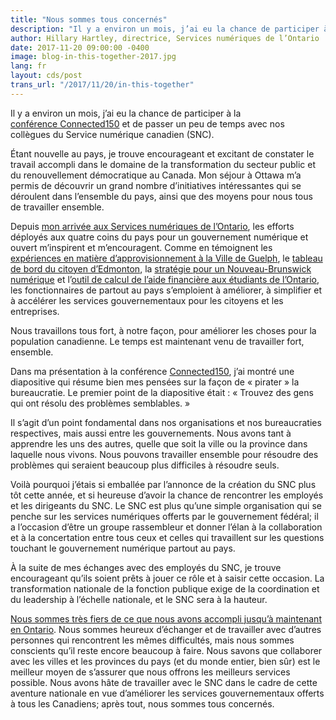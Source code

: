 ```yaml
---
title: "Nous sommes tous concernés"
description: "Il y a environ un mois, j’ai eu la chance de participer à la conférence Connected150 et de passer un peu de temps avec nos collègues du Service numérique canadien (SNC)."
author: Hillary Hartley, directrice, Services numériques de l’Ontario
date: 2017-11-20 09:00:00 -0400
image: blog-in-this-together-2017.jpg
lang: fr
layout: cds/post
trans_url: "/2017/11/20/in-this-together"
---
```

Il y a environ un mois, j’ai eu la chance de participer à la [conférence Connected150](http://www.connected150.ca) et de passer un peu de temps avec nos collègues du Service numérique canadien (SNC). 

Étant nouvelle au pays, je trouve encourageant et excitant de constater le travail accompli dans le domaine de la transformation du secteur public et du renouvellement démocratique au Canada. Mon séjour à Ottawa m’a permis de découvrir un grand nombre d’initiatives intéressantes qui se déroulent dans l’ensemble du pays, ainsi que des moyens pour nous tous de travailler ensemble.

Depuis [mon arrivée aux Services numériques de l’Ontario](https://medium.com/ontariodigital/hello-ontario-f11c4e0a847), les efforts déployés aux quatre coins du pays pour un gouvernement numérique et ouvert m’inspirent et m’encouragent. Comme en témoignent les [expériences en matière d’approvisionnement à la Ville de Guelph](http://open.guelph.ca/accelerator/), le [tableau de bord du citoyen d’Edmonton](https://dashboard.edmonton.ca), la [stratégie pour un Nouveau-Brunswick numérique](http://www2.gnb.ca/content/gnb/fr/ministeres/conseil_du_tresor/bureau_du_chef_du_service_de_information/content/bune.html) et l’[outil de calcul de l’aide financière aux étudiants de l’Ontario](https://www.ontario.ca/fr/page/rafeo-regime-daide-financiere-aux-etudiantes-et-etudiants-de-lontario), les fonctionnaires de partout au pays s’emploient à améliorer, à simplifier et à accélérer les services gouvernementaux pour les citoyens et les entreprises.

Nous travaillons tous fort, à notre façon, pour améliorer les choses pour la population canadienne. Le temps est maintenant venu de travailler fort, ensemble.

Dans ma présentation à la conférence [Connected150](http://www.connected150.ca), j’ai montré une diapositive qui résume bien mes pensées sur la façon de «&nbsp;pirater&nbsp;» la bureaucratie. Le premier point de la diapositive était&nbsp;: «&nbsp;Trouvez des gens qui ont résolu des problèmes semblables.&nbsp;»

Il s’agit d’un point fondamental dans nos organisations et nos bureaucraties respectives, mais aussi entre les gouvernements. Nous avons tant à apprendre les uns des autres, quelle que soit la ville ou la province dans laquelle nous vivons. Nous pouvons travailler ensemble pour résoudre des problèmes qui seraient beaucoup plus difficiles à résoudre seuls.

Voilà pourquoi j’étais si emballée par l’annonce de la création du SNC plus tôt cette année, et si heureuse d’avoir la chance de rencontrer les employés et les dirigeants du SNC. Le SNC est plus qu’une simple organisation qui se penche sur les services numériques offerts par le gouvernement fédéral; il a l’occasion d’être un groupe rassembleur et donner l’élan à la collaboration et à la concertation entre tous ceux et celles qui travaillent sur les questions touchant le gouvernement numérique partout au pays.

À la suite de mes échanges avec des employés du SNC, je trouve encourageant qu’ils soient prêts à jouer ce rôle et à saisir cette occasion. La transformation nationale de la fonction publique exige de la coordination et du leadership à l’échelle nationale, et le SNC sera à la hauteur.

[Nous sommes très fiers de ce que nous avons accompli jusqu’à maintenant en Ontario](https://medium.com/ontariodigital). Nous sommes heureux d’échanger et de travailler avec d’autres personnes qui rencontrent les mêmes difficultés, mais nous sommes conscients qu’il reste encore beaucoup à faire. Nous savons que collaborer avec les villes et les provinces du pays (et du monde entier, bien sûr) est le meilleur moyen de s’assurer que nous offrons les meilleurs services possible. Nous avons hâte de travailler avec le SNC dans le cadre de cette aventure nationale en vue d’améliorer les services gouvernementaux offerts à tous les Canadiens; après tout, nous sommes tous concernés.